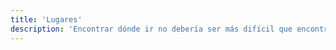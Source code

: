 ```yaml
---
title: 'Lugares'
description: 'Encontrar dónde ir no debería ser más difícil que encontrar estacionamiento un viernes por la noche. 🏙️✨'
---
```

